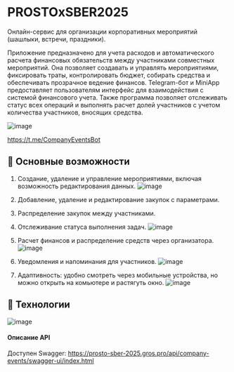 # PROSTOxSBER2025

Онлайн-сервис для организации корпоративных мероприятий (шашлыки, встречи, праздники).

Приложение предназначено для учета расходов и автоматического расчета финансовых обязательств между участниками совместных мероприятий. Она позволяет создавать и управлять мероприятиями, фиксировать траты, контролировать бюджет, собирать средства и обеспечивать прозрачное ведение финансов.
Telegram-бот и MiniApp предоставляет пользователям интерфейс для взаимодействия с системой финансового учета. Также программа позволяет отслеживать статус всех операций и выполнять расчет долей участников с учетом количества участников, вносящих средства.

![image](https://github.com/user-attachments/assets/a0ac3eac-f889-4c24-ac70-85ed7e5153f3)

https://t.me/CompanyEventsBot

## 🚀 Основные возможности

1. Создание, удаление и управление мероприятиями, включая возможность редактирования данных.
![image](https://github.com/user-attachments/assets/a2c3e0c0-e892-4091-9645-130ea8e7ac2d)
2. Добавление, удаление и редактирование закупок с параметрами.  
3. Распределение закупок между участниками.
4. Отслеживание статуса выполнения задач.
![image](https://github.com/user-attachments/assets/299a81ce-4484-4747-9247-eab12c0191dd)

6. Расчет финансов и распределение средств через организатора.
![image](https://github.com/user-attachments/assets/fb929c03-7503-4b05-97a2-137b4d448397)

8. Уведомления и напоминания для участников.
![image](https://github.com/user-attachments/assets/8a311e07-0e13-44ee-8a45-2951831e43f1)
9. Адаптивность: удобно смотреть через мобильные устройства, но можно открыть на комьютере и растягуть окно.
![image](https://github.com/user-attachments/assets/34dc32cf-9325-4c29-b839-98e5f605f78a)

## 🚀 Технологии
![image](https://github.com/user-attachments/assets/ecec031f-e3ac-4e70-a165-1b9c7b0a9cd5)

#### Описание API

Доступен Swagger: https://prosto-sber-2025.gros.pro/api/company-events/swagger-ui/index.html
